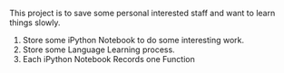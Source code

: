 This project is to save some personal interested staff and want to learn things slowly. 


1. Store some iPython Notebook to do some interesting work. 
2. Store some Language Learning process. 
3. Each iPython Notebook Records one Function 